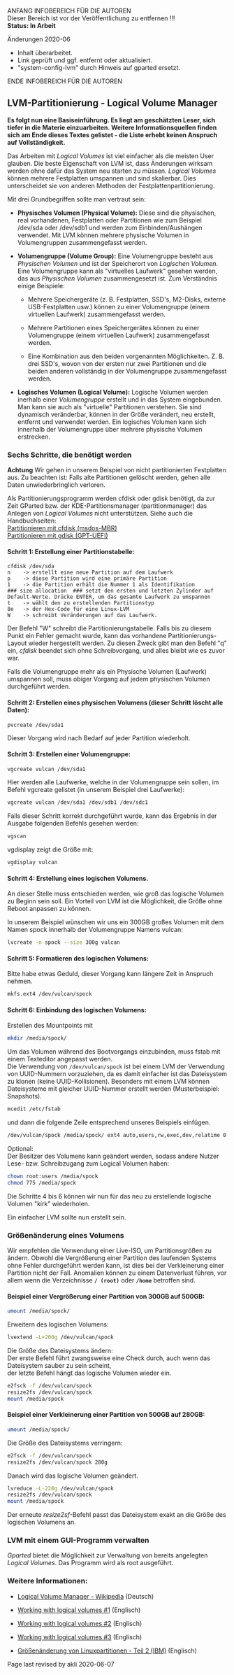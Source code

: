 ANFANG   INFOBEREICH FÜR DIE AUTOREN  
Dieser Bereich ist vor der Veröffentlichung zu entfernen !!!  
**Status: In Arbeit**

Änderungen 2020-06
+ Inhalt überarbeitet.
+ Link geprüft und ggf. entfernt oder aktualisiert.
+ "system-config-lvm" durch Hinweis auf gparted ersetzt.

ENDE   INFOBEREICH FÜR DIE AUTOREN

<div class="divider" id="part-lvm"></div>

## LVM-Partitionierung - Logical Volume Manager

**Es folgt nun eine Basiseinführung. Es liegt am geschätzten Leser, sich tiefer in die Materie einzuarbeiten. Weitere Informationsquellen finden sich am Ende dieses Textes gelistet - die Liste erhebt keinen Anspruch auf Vollständigkeit.**

Das Arbeiten mit *Logical Volumes* ist viel einfacher als die meisten User glauben. Die beste Eigenschaft von LVM ist, dass Änderungen wirksam werden ohne dafür das System neu starten zu müssen. *Logical Volumes* können mehrere Festplatten umspannen und sind skalierbar. Dies unterscheidet sie von anderen Methoden der Festplattenpartitionierung.

Mit drei Grundbegriffen sollte man vertraut sein:

+ **Physisches Volumen (Physical Volume):**  Diese sind die physischen, real vorhandenen, Festplatten oder Partitionen wie zum Beispiel /dev/sda oder /dev/sdb1 und werden zum Einbinden/Aushängen verwendet. Mit LVM können mehrere physische Volumen in Volumengruppen zusammengefasst werden.

+ **Volumengruppe (Volume Group):**  Eine Volumengruppe besteht aus *Physischen Volumen* und ist der Speicherort von *Logischen Volumen*. Eine Volumengruppe kann als "virtuelles Laufwerk" gesehen werden, das aus *Physischen Volumen* zusammengesetzt ist. Zum Verständnis einige Beispiele:

  + Mehrere Speichergeräte (z. B. Festplatten, SSD's, M2-Disks, externe USB-Festplatten usw.) können zu einer Volumengruppe (einem virtuellen Laufwerk) zusammengefasst werden.
  
  + Mehrere Partitionen eines Speichergerätes können zu einer Volumengruppe (einem virtuellen Laufwerk) zusammengefasst werden.
  
  + Eine Kombination aus den beiden vorgenannten Möglichkeiten. Z. B. drei SSD's, wovon von der ersten nur zwei Partitionen und die beiden anderen vollständig in der Volumengruppe zusammengefasst werden.

+ **Logisches Volumen (Logical Volume):**  Logische Volumen werden inerhalb einer *Volumengruppe* erstellt und in das System eingebunden. Man kann sie auch als "virtuelle" Partitionen verstehen. Sie sind dynamisch veränderbar, können in der Größe verändert, neu erstellt, entfernt und verwendet werden. Ein logisches Volumen kann sich innerhalb der Volumengruppe über mehrere physische Volumen erstrecken.

### Sechs Schritte, die benötigt werden

<warning>**Achtung**</warning>
<warning>Wir gehen in unserem Beispiel von nicht partitionierten Festplatten aus. Zu beachten ist: Falls alte Partitionen gelöscht werden, gehen alle Daten unwiederbringlich verloren.</warning>

Als Partitionierungsprogramm werden cfdisk oder gdisk benötigt, da zur Zeit GParted bzw. der KDE-Partitionsmanager (partitionmanager) das Anlegen von *Logical Volumes* nicht unterstützen. Siehe auch die Handbuchseiten:  
[Partitionieren mit cfdisk (msdos-MBR)](part-cfdisk_de.md)  
[Partitionieren mit gdisk (GPT-UEFI)](part-disk_de.md)

#### Schritt 1: Erstellung einer Partitionstabelle:

~~~ less
cfdisk /dev/sda
n    -> erstellt eine neue Partition auf dem Laufwerk
p    -> diese Partition wird eine primäre Partition
1    -> die Partition erhält die Nummer 1 als Identifikation
### size allocation  ### setzt den ersten und letzten Zylinder auf Default-Werte. Drücke ENTER, um das gesamte Laufwerk zu umspannen
t    -> wählt den zu erstellenden Partitionstyp
8e   -> der Hex-Code für eine Linux-LVM
W    -> schreibt Veränderungen auf das Laufwerk.
~~~

Der Befehl "W" schreibt die Partitionierungstabelle. Falls bis zu diesem Punkt ein Fehler gemacht wurde, kann das vorhandene Partitionierungs-Layout wieder hergestellt werden. Zu diesen Zweck gibt man den Befehl "q" ein, *cfdisk* beendet sich ohne Schreibvorgang, und alles bleibt wie es zuvor war.

Falls die Volumengruppe mehr als ein Physische Volumen (Laufwerk) umspannen soll, muss obiger Vorgang auf jedem physischen Volumen durchgeführt werden.

#### Schritt 2: Erstellen eines physischen Volumens (dieser Schritt löscht alle Daten):

~~~ sh
pvcreate /dev/sda1
~~~

Dieser Vorgang wird nach Bedarf auf jeder Partition wiederholt.

#### Schritt 3: Erstellen einer Volumengruppe:

~~~ sh
vgcreate vulcan /dev/sda1
~~~

Hier werden alle Laufwerke, welche in der Volumengruppe sein sollen, im Befehl vgcreate gelistet (in unserem Beispiel drei Laufwerke):

~~~ sh
vgcreate vulcan /dev/sda1 /dev/sdb1 /dev/sdc1
~~~

Falls dieser Schritt korrekt durchgeführt wurde, kann das Ergebnis in der Ausgabe folgenden Befehls gesehen werden:

~~~ sh
vgscan
~~~

vgdisplay zeigt die Größe mit:

~~~ sh
vgdisplay vulcan
~~~

#### Schritt 4: Erstellung eines logischen Volumens.

An dieser Stelle muss entschieden werden, wie groß das logische Volumen zu Beginn sein soll. Ein Vorteil von LVM ist die Möglichkeit, die Größe ohne Reboot anpassen zu können.

In unserem Beispiel wünschen wir uns ein 300GB großes Volumen mit dem Namen spock innerhalb der Volumengruppe Namens vulcan:

~~~ sh
lvcreate -n spock --size 300g vulcan
~~~

#### Schritt 5: Formatieren des logischen Volumens:

Bitte habe etwas Geduld, dieser Vorgang kann längere Zeit in Anspruch nehmen.

~~~ sh
mkfs.ext4 /dev/vulcan/spock
~~~

#### Schritt 6: Einbindung des logischen Volumens:

Erstellen des Mountpoints mit

~~~ sh
mkdir /media/spock/
~~~

Um das Volumen während des Bootvorgangs einzubinden, muss fstab mit einem Texteditor angepasst werden.  
Die Verwendung von `/dev/vulcan/spock`  ist bei einem LVM der Verwendung von UUID-Nummern vorzuziehen, da es damit einfacher ist das Dateisystem zu klonen (keine UUID-Kollisionen). Besonders mit einem LVM können Dateisysteme mit gleicher UUID-Nummer erstellt werden (Musterbeispiel: Snapshots).

~~~ sh
mcedit /etc/fstab
~~~

und dann die folgende Zeile entsprechend unseres Beispiels einfügen.

~~~ sh
/dev/vulcan/spock /media/spock/ ext4 auto,users,rw,exec,dev,relatime 0 2
~~~

Optional:  
Der Besitzer des Volumens kann geändert werden, sodass andere Nutzer Lese- bzw. Schreibzugang zum Logical Volumen haben:

~~~ sh
chown root:users /media/spock
chmod 775 /media/spock
~~~

Die Schritte 4 bis 6 können wir nun für das neu zu erstellende logische Volumen "kirk" wiederholen.

Ein einfacher LVM sollte nun erstellt sein.

### Größenänderung eines Volumens

Wir empfehlen die Verwendung einer Live-ISO, um Partitionsgrößen zu ändern. Obwohl die Vergrößerung einer Partition des laufenden Systems ohne Fehler durchgeführt werden kann, ist dies bei der Verkleinerung einer Partition nicht der Fall. Anomalien können zu einem Datenverlust führen, vor allem wenn die Verzeichnisse **`/ (root)`** oder **`/home`** betroffen sind.

#### Beispiel einer Vergrößerung einer Partition von 300GB auf 500GB:

~~~ sh
umount /media/spock/
~~~

Erweitern des logischen Volumens:

~~~ sh
lvextend -L+200g /dev/vulcan/spock
~~~

Die Größe des Dateisystems ändern:  
Der erste Befehl führt zwangsweise eine Check durch, auch wenn das Dateisystem sauber zu sein scheint,  
der letzte Befehl hängt das logische Volumen wieder ein.

~~~ sh
e2fsck -f /dev/vulcan/spock
resize2fs /dev/vulcan/spock
mount /media/spock
~~~

#### Beispiel einer Verkleinerung einer Partition von 500GB auf 280GB:

~~~ sh
umount /media/spock/
~~~

Die Größe des Dateisystems verringern:

~~~ sh
e2fsck -f /dev/vulcan/spock
resize2fs /dev/vulcan/spock 280g
~~~

Danach wird das logische Volumen geändert.

~~~ sh
lvreduce -L-220g /dev/vulcan/spock
resize2fs /dev/vulcan/spock
mount /media/spock
~~~

Der erneute *resize2sf*-Befehl passt das Dateisystem exakt an die Größe des logischen Volumens an.

### LVM mit einem GUI-Programm verwalten

*Gparted* bietet die Möglichkeit zur Verwaltung von bereits angelegten *Logical Volumes*. Das Programm wird als root ausgeführt.

### Weitere Informationen:

+  [Logical Volume Manager - Wikipedia](https://de.wikipedia.org/wiki/Logical_Volume_Manager)  (Deutsch)

+  [Working with logical volumes #1](https://thelinuxexperiment.com/working-with-logical-volumes-part-1/)  (Englisch)

+  [Working with logical volumes #2](https://thelinuxexperiment.com/working-with-logical-volumes-part-2/)  (Englisch)

+  [Working with logical volumes #3](https://thelinuxexperiment.com/working-with-logical-volumes-part-3/)  (Englisch)

+ [Größenänderung von Linuxpartitionen - Teil 2 (IBM)](https://developer.ibm.com/tutorials/l-resizing-partitions-2/)  (Englisch)

<div id="rev">Page last revised by akli 2020-06-07</div>
